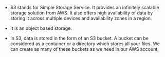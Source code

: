 * S3 stands for Simple Storage Service. It provides an infinitely scalable storage solution from AWS. It also offers high availability of data by storing it across multiple devices and availability zones in a region. 

* It is an object based storage. 

* In S3, data is stored in the form of an S3 bucket. A bucket can be considered as a container or a directory which stores all your files. We can create as many of these buckets as we need in our AWS account. 
